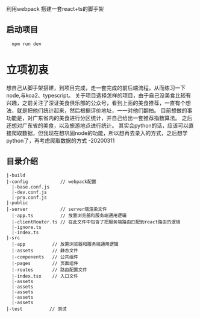 利用webpack 搭建一套react+ts的脚手架

## 启动项目

```javascript
  npm run dev
```

# 立项初衷
想自己从脚手架搭建，到项目完成，走一套完成的前后端流程，从而练习一下node,与koa2、typescript。
关于项目选择怎样的项目，由于自己没美食比较有兴趣，之前关注了深证美食俱乐部的公众号，看到上面的美食推荐，一直有个想法，就是把他们统计起来，然后根据评价地址，一一对他们翻拍。
目前想做的事功能是，对广东省内的美食进行分区统计，并自己给出一套推荐指数算法。
之后还想对广东省的美食，以及旅游地点进行统计。
其实会python的话，应该可以直接爬取数据，但我现在想巩固node的功能，所以想再去录入的方式，之后想学python了，再考虑爬取数据的方式
-20200311

## 目录介绍
```
|-build       
|-config            // webpack配置
  |-base.conf.js   
  |-dev.conf.js   
  |-pro.conf.js     
|-public
|-server            // server端渲染文件
  |-app.ts          // 放置浏览器和服务端通用逻辑
  |-clientRouter.ts // 在此文件中包含了把服务端路由匹配到react路由的逻辑
  |-ignore.ts   
  |-index.ts            
|-src
  |-app          // 放置浏览器和服务端通用逻辑
  |-assets       // 静态文件
  |-components   // 公共组件
  |-pages        // 页面组件
  |-routes       // 路由配置文件
  |-index.tsx    // 入口文件  
  |-assets  
  |-assets  
  |-assets  
  |-assets  
  |-assets
|-test          // 测试
```